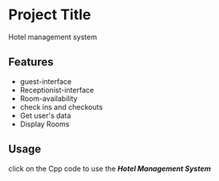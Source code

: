 # Project Title
Hotel management system

## Features
- guest-interface
- Receptionist-interface
- Room-availability
- check ins and checkouts
- Get user's data
- Display Rooms


## Usage
click on the Cpp code to use the ***Hotel Management System***




